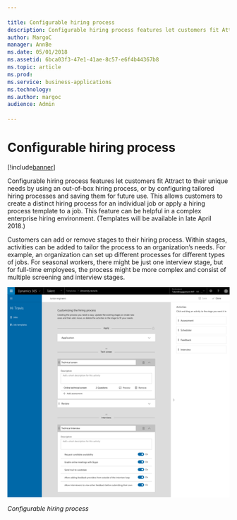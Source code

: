 ```yaml
---

title: Configurable hiring process
description: Configurable hiring process features let customers fit Attract to their unique needs by using an out-of-box hiring process, or by configuring tailored hiring processes and saving them for future use.
author: MargoC
manager: AnnBe
ms.date: 05/01/2018
ms.assetid: 6bca03f3-47e1-41ae-8c57-e6f4b44367b8
ms.topic: article
ms.prod: 
ms.service: business-applications
ms.technology: 
ms.author: margoc
audience: Admin

---
```

#  Configurable hiring process




[!include[banner](../../../includes/banner.md)]

Configurable hiring process features let customers fit Attract to their unique
needs by using an out-of-box hiring process, or by configuring tailored hiring
processes and saving them for future use. This allows customers to create a
distinct hiring process for an individual job or apply a hiring process template
to a job. This feature can be helpful in a complex enterprise hiring
environment. (Templates will be available in late April 2018.)

Customers can add or remove stages to their hiring process. Within stages,
activities can be added to tailor the process to an organization’s needs. For
example, an organization can set up different processes for different types of
jobs. For seasonal workers, there might be just one interview stage, but for
full-time employees, the process might be more complex and consist of multiple
screening and interview stages.

![A screenshot of the configurable hiring process](media/configurable-hiring-process-1.tif "A screenshot of the configurable hiring process")
<!-- Talent_Configurable hiring process_A.tif -->


*Configurable hiring process*
